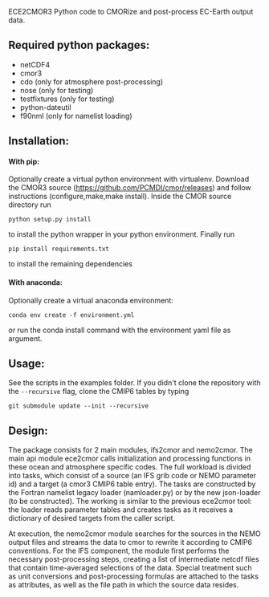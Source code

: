 ECE2CMOR3 Python code to CMORize and post-process EC-Earth output data.

## Required python packages:

* netCDF4
* cmor3
* cdo (only for atmosphere post-processing)
* nose (only for testing)
* testfixtures (only for testing)
* python-dateutil
* f90nml (only for namelist loading)

## Installation:

#### With pip:
Optionally create a virtual python environment with virtualenv. Download the CMOR3 source (https://github.com/PCMDI/cmor/releases) and follow instructions (configure,make,make install). Inside the CMOR source directory run
```shell
python setup.py install
```
to install the python wrapper in your python environment. Finally run
```shell
pip install requirements.txt
```
to install the remaining dependencies

#### With anaconda:
Optionally create a virtual anaconda environment:
```shell
conda env create -f environment.yml
```
or run the conda install command with the environment yaml file as argument.

## Usage:
See the scripts in the examples folder. If you didn't clone the repository with the ```--recursive``` flag, clone the CMIP6 tables by typing
```shell
git submodule update --init --recursive
```

## Design:

The package consists for 2 main modules, ifs2cmor and nemo2cmor. The main api module ece2cmor calls initialization and processing functions in these ocean and atmosphere specific codes. The full workload is divided into tasks, which consist of a source (an IFS grib code or NEMO parameter id) and a target (a cmor3 CMIP6 table entry). The tasks are constructed by the Fortran namelist legacy loader (namloader.py) or by the new json-loader (to be constructed). The working is similar to the previous ece2cmor tool: the loader reads parameter tables and creates tasks as it receives a dictionary of desired targets from the caller script.

At execution, the nemo2cmor module searches for the sources in the NEMO output files and streams the data to cmor to rewrite it according to CMIP6 conventions. For the IFS component, the module first performs the necessary post-processing steps, creating a list of intermediate netcdf files that contain time-averaged selections of the data. Special treatment such as unit conversions and post-processing formulas are attached to the tasks as attributes, as well as the file path in which the source data resides.
